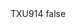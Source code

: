 <?xml version="1.0" encoding="UTF-8"?>
<CustomMetadata xmlns="http://soap.sforce.com/2006/04/metadata">
    <label>TXU914</label>
    <protected>false</protected>
</CustomMetadata>
